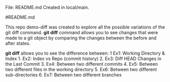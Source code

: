File: README.md Created in local/main.

#README.md

This repo demo-diff was created to explore all the possible variations of the git diff command.
__git diff__ command allows you to see changes that were made to a git object by comparing the changes between the before and after states.

__git diff__ allows you to see the difference between:
   1  Ex1: Working Directory & Index 
    1. Ex2: Index vs Repo (commit history)
    2. Ex3: Diff HEAD Changes in the Last Commit
    3. Ex4: Between two different commits
    4. Ex5: Between two different files in the working directory
    5. Ex6: Between two different sub-directories
    6. Ex7: Between two different branches
   